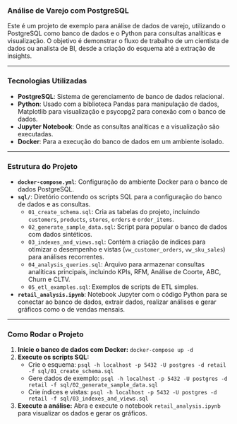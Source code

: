 ### Análise de Varejo com PostgreSQL

Este é um projeto de exemplo para análise de dados de varejo, utilizando o PostgreSQL como banco de dados e o Python para consultas analíticas e visualização. O objetivo é demonstrar o fluxo de trabalho de um cientista de dados ou analista de BI, desde a criação do esquema até a extração de insights.

---

### Tecnologias Utilizadas

* **PostgreSQL**: Sistema de gerenciamento de banco de dados relacional.
* **Python**: Usado com a biblioteca Pandas para manipulação de dados, Matplotlib para visualização e psycopg2 para conexão com o banco de dados.
* **Jupyter Notebook**: Onde as consultas analíticas e a visualização são executadas.
* **Docker**: Para a execução do banco de dados em um ambiente isolado.

---

### Estrutura do Projeto

* **`docker-compose.yml`**: Configuração do ambiente Docker para o banco de dados PostgreSQL.
* **`sql/`**: Diretório contendo os scripts SQL para a configuração do banco de dados e as consultas.
    * `01_create_schema.sql`: Cria as tabelas do projeto, incluindo `customers`, `products`, `stores`, `orders` e `order_items`.
    * `02_generate_sample_data.sql`: Script para popular o banco de dados com dados sintéticos.
    * `03_indexes_and_views.sql`: Contém a criação de índices para otimizar o desempenho e vistas (`vw_customer_orders`, `vw_sku_sales`) para análises recorrentes.
    * `04_analysis_queries.sql`: Arquivo para armazenar consultas analíticas principais, incluindo KPIs, RFM, Análise de Coorte, ABC, Churn e CLTV.
    * `05_etl_examples.sql`: Exemplos de scripts de ETL simples.
* **`retail_analysis.ipynb`**: Notebook Jupyter com o código Python para se conectar ao banco de dados, extrair dados, realizar análises e gerar gráficos como o de vendas mensais.

---

### Como Rodar o Projeto

1.  **Inicie o banco de dados com Docker:**
    `docker-compose up -d`
2.  **Execute os scripts SQL:**
    * Crie o esquema: `psql -h localhost -p 5432 -U postgres -d retail -f sql/01_create_schema.sql`
    * Gere dados de exemplo: `psql -h localhost -p 5432 -U postgres -d retail -f sql/02_generate_sample_data.sql`
    * Crie índices e vistas: `psql -h localhost -p 5432 -U postgres -d retail -f sql/03_indexes_and_views.sql`
3.  **Execute a análise:**
    Abra e execute o notebook `retail_analysis.ipynb` para visualizar os dados e gerar os gráficos.
